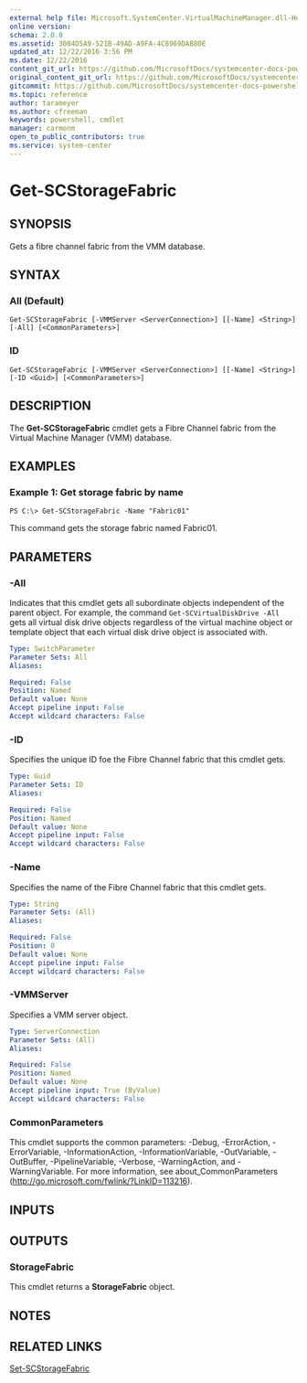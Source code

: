```yaml
---
external help file: Microsoft.SystemCenter.VirtualMachineManager.dll-Help.xml
online version: 
schema: 2.0.0
ms.assetid: 3004D5A9-521B-49AD-A9FA-4C8969DAB80E
updated_at: 12/22/2016 3:56 PM
ms.date: 12/22/2016
content_git_url: https://github.com/MicrosoftDocs/systemcenter-docs-powershell/blob/master/systemcenter-cmdlets/SystemCenter2016/VirtualMachineManager/vlatest/Get-SCStorageFabric.md
original_content_git_url: https://github.com/MicrosoftDocs/systemcenter-docs-powershell/blob/master/systemcenter-cmdlets/SystemCenter2016/VirtualMachineManager/vlatest/Get-SCStorageFabric.md
gitcommit: https://github.com/MicrosoftDocs/systemcenter-docs-powershell/blob/96e5647587661652225fbdd2c797cd4d59d542bc/systemcenter-cmdlets/SystemCenter2016/VirtualMachineManager/vlatest/Get-SCStorageFabric.md
ms.topic: reference
author: tarameyer
ms.author: cfreeman
keywords: powershell, cmdlet
manager: carmonm
open_to_public_contributors: true
ms.service: system-center
---
```


# Get-SCStorageFabric

## SYNOPSIS
Gets a fibre channel fabric from the VMM database.

## SYNTAX

### All (Default)
```
Get-SCStorageFabric [-VMMServer <ServerConnection>] [[-Name] <String>] [-All] [<CommonParameters>]
```

### ID
```
Get-SCStorageFabric [-VMMServer <ServerConnection>] [[-Name] <String>] [-ID <Guid>] [<CommonParameters>]
```

## DESCRIPTION
The **Get-SCStorageFabric** cmdlet gets a Fibre Channel fabric from the Virtual Machine Manager (VMM) database.

## EXAMPLES

### Example 1: Get storage fabric by name
```
PS C:\> Get-SCStorageFabric -Name "Fabric01"
```

This command gets the storage fabric named Fabric01.

## PARAMETERS

### -All
Indicates that this cmdlet gets all subordinate objects independent of the parent object.
For example, the command `Get-SCVirtualDiskDrive -All` gets all virtual disk drive objects regardless of the virtual machine object or template object that each virtual disk drive object is associated with.

```yaml
Type: SwitchParameter
Parameter Sets: All
Aliases: 

Required: False
Position: Named
Default value: None
Accept pipeline input: False
Accept wildcard characters: False
```

### -ID
Specifies the unique ID foe the Fibre Channel fabric that this cmdlet gets.

```yaml
Type: Guid
Parameter Sets: ID
Aliases: 

Required: False
Position: Named
Default value: None
Accept pipeline input: False
Accept wildcard characters: False
```

### -Name
Specifies the name of the Fibre Channel fabric that this cmdlet gets.

```yaml
Type: String
Parameter Sets: (All)
Aliases: 

Required: False
Position: 0
Default value: None
Accept pipeline input: False
Accept wildcard characters: False
```

### -VMMServer
Specifies a VMM server object.

```yaml
Type: ServerConnection
Parameter Sets: (All)
Aliases: 

Required: False
Position: Named
Default value: None
Accept pipeline input: True (ByValue)
Accept wildcard characters: False
```

### CommonParameters
This cmdlet supports the common parameters: -Debug, -ErrorAction, -ErrorVariable, -InformationAction, -InformationVariable, -OutVariable, -OutBuffer, -PipelineVariable, -Verbose, -WarningAction, and -WarningVariable. For more information, see about_CommonParameters (http://go.microsoft.com/fwlink/?LinkID=113216).

## INPUTS

## OUTPUTS

### StorageFabric
This cmdlet returns a **StorageFabric** object.

## NOTES

## RELATED LINKS

[Set-SCStorageFabric](xref:SystemCenter2016/VirtualMachineManager/vlatest/Set-SCStorageFabric.md)

